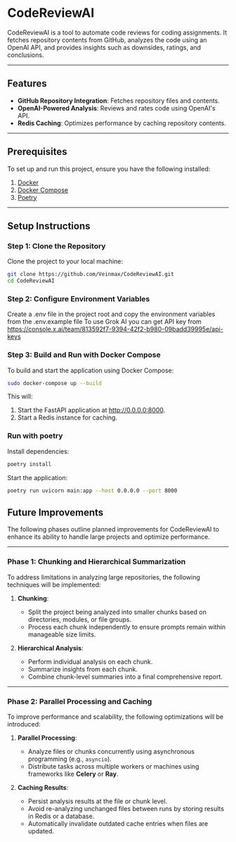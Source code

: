 # CodeReviewAI

CodeReviewAI is a tool to automate code reviews for coding assignments. It fetches repository contents from GitHub, analyzes the code using an OpenAI API, and provides insights such as downsides, ratings, and conclusions.

---

## Features

- **GitHub Repository Integration**: Fetches repository files and contents.
- **OpenAI-Powered Analysis**: Reviews and rates code using OpenAI's API.
- **Redis Caching**: Optimizes performance by caching repository contents.

---

## Prerequisites

To set up and run this project, ensure you have the following installed:

1. [Docker](https://docs.docker.com/get-docker/)
2. [Docker Compose](https://docs.docker.com/compose/install/)
3. [Poetry](https://python-poetry.org/docs/#installation)

---

## Setup Instructions

### Step 1: Clone the Repository

Clone the project to your local machine:
```bash
git clone https://github.com/Veinmax/CodeReviewAI.git
cd CodeReviewAI
```

### Step 2: Configure Environment Variables

Create a .env file in the project root and copy the environment variables from the .env.example file
To use Grok AI you can get API key from https://console.x.ai/team/813592f7-9394-42f2-b980-09badd39995e/api-keys 

### Step 3: Build and Run with Docker Compose
To build and start the application using Docker Compose:
```bash
sudo docker-compose up --build
```
This will:
1. Start the FastAPI application at http://0.0.0.0:8000.
2. Start a Redis instance for caching.

### Run with poetry
Install dependencies:
```bash
poetry install
```
Start the application:
```bash
poetry run uvicorn main:app --host 0.0.0.0 --port 8000
```

## Future Improvements

The following phases outline planned improvements for CodeReviewAI to enhance its ability to handle large projects and optimize performance.

---

### Phase 1: Chunking and Hierarchical Summarization

To address limitations in analyzing large repositories, the following techniques will be implemented:

1. **Chunking**:
   - Split the project being analyzed into smaller chunks based on directories, modules, or file groups.
   - Process each chunk independently to ensure prompts remain within manageable size limits.

2. **Hierarchical Analysis**:
   - Perform individual analysis on each chunk.
   - Summarize insights from each chunk.
   - Combine chunk-level summaries into a final comprehensive report.

---

### Phase 2: Parallel Processing and Caching

To improve performance and scalability, the following optimizations will be introduced:

1. **Parallel Processing**:
   - Analyze files or chunks concurrently using asynchronous programming (e.g., `asyncio`).
   - Distribute tasks across multiple workers or machines using frameworks like **Celery** or **Ray**.

2. **Caching Results**:
   - Persist analysis results at the file or chunk level.
   - Avoid re-analyzing unchanged files between runs by storing results in Redis or a database.
   - Automatically invalidate outdated cache entries when files are updated.
